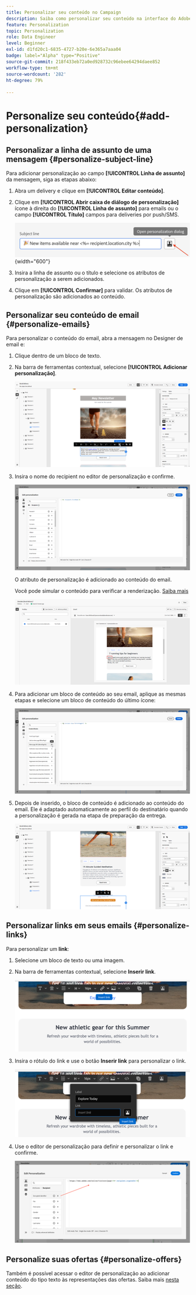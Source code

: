 ```yaml
---
title: Personalizar seu conteúdo no Campaign
description: Saiba como personalizar seu conteúdo na interface do Adobe Campaign Web
feature: Personalization
topic: Personalization
role: Data Engineer
level: Beginner
exl-id: d1fd20c1-6835-4727-b20e-6e365a7aaa04
badge: label="Alpha" type="Positive"
source-git-commit: 218f433eb72a0ed928732c96ebee64294daee852
workflow-type: tm+mt
source-wordcount: '282'
ht-degree: 79%

---
```



# Personalize seu conteúdo{#add-personalization}

## Personalizar a linha de assunto de uma mensagem {#personalize-subject-line}

Para adicionar personalização ao campo **[!UICONTROL Linha de assunto]** da mensagem, siga as etapas abaixo:

1. Abra um delivery e clique em **[!UICONTROL Editar conteúdo]**.
1. Clique em **[!UICONTROL Abrir caixa de diálogo de personalização]** ícone à direita do **[!UICONTROL Linha de assunto]** para emails ou o campo **[!UICONTROL Título]** campos para deliveries por push/SMS.

   ![](assets/perso-subject.png){width="600"}

1. Insira a linha de assunto ou o título e selecione os atributos de personalização a serem adicionados.

1. Clique em **[!UICONTROL Confirmar]** para validar. Os atributos de personalização são adicionados ao conteúdo.

## Personalizar seu conteúdo de email {#personalize-emails}

Para personalizar o conteúdo do email, abra a mensagem no Designer de email e:

1. Clique dentro de um bloco de texto.
1. Na barra de ferramentas contextual, selecione **[!UICONTROL Adicionar personalização]**.

   ![](assets/perso-add-to-content.png)

1. Insira o nome do recipient no editor de personalização e confirme.

   ![](assets/perso-add-name.png)

   O atributo de personalização é adicionado ao conteúdo do email.

   Você pode simular o conteúdo para verificar a renderização. [Saiba mais](../preview-test/preview-content.md)

   ![](assets/perso-rendering.png)

1. Para adicionar um bloco de conteúdo ao seu email, aplique as mesmas etapas e selecione um bloco de conteúdo do último ícone:

   ![](assets/perso-insert-block.png)

1. Depois de inserido, o bloco de conteúdo é adicionado ao conteúdo do email. Ele é adaptado automaticamente ao perfil do destinatário quando a personalização é gerada na etapa de preparação da entrega.

   ![](assets/perso-content-block-in-email.png)

## Personalizar links em seus emails {#personalize-links}

Para personalizar um **link**:

1. Selecione um bloco de texto ou uma imagem.
1. Na barra de ferramentas contextual, selecione **Inserir link**.

   ![](assets/perso-link.png)

1. Insira o rótulo do link e use o botão **Inserir link** para personalizar o link.

   ![](assets/perso-link-insert-icon.png)

1. Use o editor de personalização para definir e personalizar o link e confirme.

   ![](assets/perso-link-edit.png)


## Personalize suas ofertas {#personalize-offers}

Também é possível acessar o editor de personalização ao adicionar conteúdo do tipo texto às representações das ofertas. Saiba mais [nesta seção](../content/offers.md).

